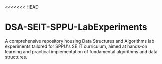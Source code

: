 <<<<<<< HEAD
# DSA-SEIT-SPPU-LabExperiments
A comprehensive repository housing Data Structures and Algorithms lab experiments tailored for SPPU's SE IT curriculum, aimed at hands-on learning and practical implementation of fundamental algorithms and data structures.
